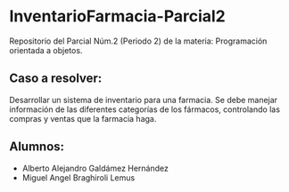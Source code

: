# InventarioFarmacia-Parcial2
Repositorio del Parcial Núm.2 (Periodo 2) de la materia: Programación orientada a objetos.


## Caso a resolver: 
Desarrollar un sistema de inventario para una farmacia. Se debe manejar información de las diferentes
categorías de los fármacos, controlando las compras y ventas que la farmacia haga. 


## Alumnos:
- Alberto Alejandro Galdámez Hernández
- Miguel Angel Braghiroli Lemus
